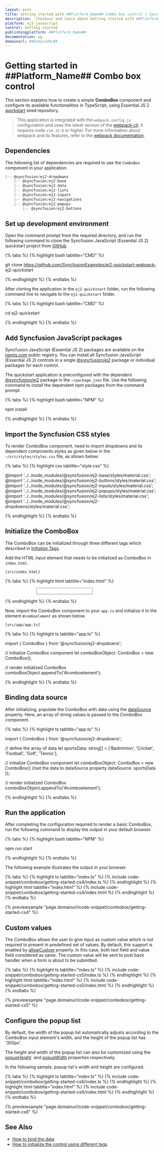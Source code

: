 ```yaml
---
layout: post
title: Getting started with ##Platform_Name## Combo box control | Syncfusion
description:  Checkout and learn about Getting started with ##Platform_Name## Combo box control of Syncfusion Essential JS 2 and more details.
platform: ej2-javascript
control: Getting started 
publishingplatform: ##Platform_Name##
documentation: ug
domainurl: ##DomainURL##
---
```


# Getting started in ##Platform_Name## Combo box control

This section explains how to create a simple **ComboBox** component and configure its available functionalities in TypeScript, using Essential JS 2 [quickstart](https://github.com/SyncfusionExamples/ej2-quickstart-webpack-) seed repository.

> This application is integrated with the `webpack.config.js` configuration and uses the latest version of the [webpack-cli](https://webpack.js.org/api/cli/#commands). It requires node `v14.15.0` or higher. For more information about webpack and its features, refer to the [webpack documentation](https://webpack.js.org/guides/getting-started/).

## Dependencies

The following list of dependencies are required to use the `ComboBox` component in your application.

```javascript
|-- @syncfusion/ej2-dropdowns
    |-- @syncfusion/ej2-base
    |-- @syncfusion/ej2-data
    |-- @syncfusion/ej2-lists
    |-- @syncfusion/ej2-inputs
    |-- @syncfusion/ej2-navigations
    |-- @syncfusion/ej2-popups
        |-- @syncfusion/ej2-buttons
```

## Set up development environment

Open the command prompt from the required directory, and run the following command to clone the Syncfusion JavaScript (Essential JS 2) quickstart project from [GitHub](https://github.com/SyncfusionExamples/ej2-quickstart-webpack-).

{% tabs %}
{% highlight bash tabtitle="CMD" %}

git clone https://github.com/SyncfusionExamples/ej2-quickstart-webpack- ej2-quickstart

{% endhighlight %}
{% endtabs %}

After cloning the application in the `ej2-quickstart` folder, run the following command line to navigate to the `ej2-quickstart` folder.

{% tabs %}
{% highlight bash tabtitle="CMD" %}

cd ej2-quickstart

{% endhighlight %}
{% endtabs %}

## Add Syncfusion JavaScript packages

Syncfusion JavaScript (Essential JS 2) packages are available on the [npmjs.com](https://www.npmjs.com/~syncfusionorg) public registry. You can install all Syncfusion JavaScript (Essential JS 2) controls in a single [@syncfusion/ej2](https://www.npmjs.com/package/@syncfusion/ej2) package or individual packages for each control.

The quickstart application is preconfigured with the dependent [@syncfusion/ej2](https://www.npmjs.com/package/@syncfusion/ej2) package in the `~/package.json` file. Use the following command to install the dependent npm packages from the command prompt.

{% tabs %}
{% highlight bash tabtitle="NPM" %}

npm install

{% endhighlight %}
{% endtabs %}

## Import the Syncfusion CSS styles

To render ComboBox component, need to import dropdowns and its dependent components styles as given below in the `~/src/styles/styles.css` file, as shown below: 

{% tabs %}
{% highlight css tabtitle="style.css" %}

@import '../../node_modules/@syncfusion/ej2-base/styles/material.css';
@import '../../node_modules/@syncfusion/ej2-buttons/styles/material.css';
@import '../../node_modules/@syncfusion/ej2-inputs/styles/material.css';
@import '../../node_modules/@syncfusion/ej2-popups/styles/material.css';
@import '../../node_modules/@syncfusion/ej2-lists/styles/material.css';
@import '../../node_modules/@syncfusion/ej2-dropdowns/styles/material.css';

{% endhighlight %}
{% endtabs %}

## Initialize the ComboBox

The ComboBox can be initialized through three different tags which described in [Initialize Tags](./tags).

Add the HTML input element that needs to be initialized as ComboBox in `index.html`.

`[src/index.html]`

{% tabs %}
{% highlight html tabtitle="index.html" %}

<!DOCTYPE html>
<html lang="en">

<head>
    <title>Essential JS 2 ComboBox component</title>
    <meta charset="utf-8" />
    <meta name="viewport" content="width=device-width, initial-scale=1.0, user-scalable=no" />
    <meta name="description" content="Essential JS 2" />
    <meta name="author" content="Syncfusion" />
    <link href="https://maxcdn.bootstrapcdn.com/bootstrap/3.3.7/css/bootstrap.min.css" rel="stylesheet" />
</head>

<body>
    <div id='container' style="margin:0 auto; width:300px;">
        <!--element which is going to render the ComboBox-->
        <input type="text" tabindex="1" id='comboelement' />
    </div>

</body>

</html>

{% endhighlight %}
{% endtabs %}

Now, import the  ComboBox component to your `app.ts` and initialize it to the element `#comboelement` as shown below.

`[src/app/app.ts]`

{% tabs %}
{% highlight ts tabtitle="app.ts" %}

import { ComboBox } from '@syncfusion/ej2-dropdowns';

// initialize ComboBox component
let comboBoxObject: ComboBox = new ComboBox();

// render initialized ComboBox
comboBoxObject.appendTo('#comboelement');

{% endhighlight %}
{% endtabs %}

## Binding data source

After initializing, populate the ComboBox with data using the [dataSource](https://ej2.syncfusion.com/documentation/api/combo-box/#datasource) property. Here, an array of string values is passed to the ComboBox component.

{% tabs %}
{% highlight ts tabtitle="app.ts" %}

import { ComboBox } from '@syncfusion/ej2-dropdowns';

// define the array of data
let sportsData: string[] = ['Badminton', 'Cricket', 'Football', 'Golf', 'Tennis'];

// initialize ComboBox component
let comboBoxObject: ComboBox = new ComboBox({
    //set the data to dataSource property
    dataSource: sportsData
});

// render initialized ComboBox
comboBoxObject.appendTo('#comboelement');

{% endhighlight %}
{% endtabs %}

## Run the application

After completing the configuration required to render a basic ComboBox, run the following command to display the output in your default browser.

{% tabs %}
{% highlight bash tabtitle="NPM" %}

npm run start

{% endhighlight %}
{% endtabs %}

The following example illustrates the output in your browser.

{% tabs %}
{% highlight ts tabtitle="index.ts" %}
{% include code-snippet/combobox/getting-started-cs4/index.ts %}
{% endhighlight %}
{% highlight html tabtitle="index.html" %}
{% include code-snippet/combobox/getting-started-cs4/index.html %}
{% endhighlight %}
{% endtabs %}
          
{% previewsample "page.domainurl/code-snippet/combobox/getting-started-cs4" %}

## Custom values

The ComboBox allows the user to give input as custom value which is not required to present in predefined set of values. By default, this support is enabled by [allowCustom](https://ej2.syncfusion.com/documentation/api/combo-box/#allowcustom) property. In this case, both text field and value field considered as same.
The custom value will be sent to post back handler when a form is about to be submitted.

{% tabs %}
{% highlight ts tabtitle="index.ts" %}
{% include code-snippet/combobox/getting-started-cs5/index.ts %}
{% endhighlight %}
{% highlight html tabtitle="index.html" %}
{% include code-snippet/combobox/getting-started-cs5/index.html %}
{% endhighlight %}
{% endtabs %}
          
{% previewsample "page.domainurl/code-snippet/combobox/getting-started-cs5" %}

## Configure the popup list

By default, the width of the popup list automatically adjusts according to the ComboBox input element's width, and the height of the popup list has '300px'.

The height and width of the popup list can also be customized using the [popupHeight](https://ej2.syncfusion.com/documentation/api/combo-box/#popupheight) &nbsp;and [popupWidth](https://ej2.syncfusion.com/documentation/api/combo-box/#popupwidth) properties respectively.

In the following sample, popup list's width and height are configured.

{% tabs %}
{% highlight ts tabtitle="index.ts" %}
{% include code-snippet/combobox/getting-started-cs6/index.ts %}
{% endhighlight %}
{% highlight html tabtitle="index.html" %}
{% include code-snippet/combobox/getting-started-cs6/index.html %}
{% endhighlight %}
{% endtabs %}
          
{% previewsample "page.domainurl/code-snippet/combobox/getting-started-cs6" %}

## See Also

* [How to bind the data](./data-binding)
* [How to initialize the control using different tags](./tags)